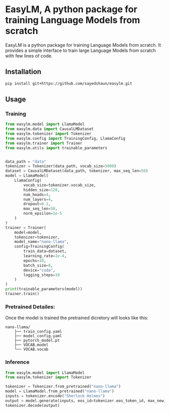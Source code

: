 # EasyLM, A python package for training Language Models from scratch

EasyLM is a python package for training Language Models from scratch. It provides a simple interface to train large Language Models from scratch with few lines of code.

## Installation

```bash
pip install git+https://github.com/sayedshaun/easylm.git
```

## Usage

### Training

```python
from easylm.model import LlamaModel
from easylm.data import CausalLMDataset
from easylm.tokenizer import Tokenizer
from easylm.config import TrainingConfig, LlamaConfig
from easylm.trainer import Trainer
from easylm.utils import trainable_parameters


data_path = "data"
tokenizer = Tokenizer(data_path, vocab_size=5000)
dataset = CausalLMDataset(data_path, tokenizer, max_seq_len=50)
model = LlamaModel(
    LlamaConfig(
        vocab_size=tokenizer.vocab_size,
        hidden_size=128,
        num_heads=4,
        num_layers=4,
        dropout=0.1,
        max_seq_len=50,
        norm_epsilon=1e-5
    )
)
trainer = Trainer(
    model=model,
    tokenizer=tokenizer,
    model_name="nano-llama",
    config=TrainingConfig(
        train_data=dataset,
        learning_rate=1e-4,
        epochs=10,
        batch_size=8,
        device="cuda",
        logging_steps=10
    )
)
print(trainable_parameters(model))
trainer.train()
```


### Pretrained Detailes:
Once the model is trained the pretrained dicretory will looks like this:
```
nano-llama/
    ├── train_config.yaml
    ├── model_config.yaml
    ├── pytorch_model.pt
    ├── VOCAB.model
    └── VOCAB.vocab
```

### Inference

```python
from easylm.model import LlamaModel
from easylm.tokenizer import Tokenizer

tokenizer = Tokenizer.from_pretrained("nano-llama")
model = LlamaModel.from_pretrained("nano-llama")
inputs = tokenizer.encode("Sherlock Holmes")
output = model.generate(inputs, eos_id=tokenizer.eos_token_id, max_new_tokens=50)
tokenizer.decode(output)
```